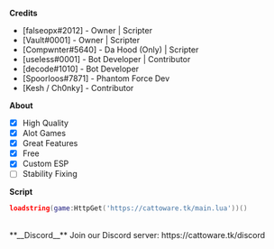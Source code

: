 **__Credits__**
* [falseopx#2012] - Owner | Scripter <br/>
* [Vault#0001] - Owner | Scripter <br/>
* [Compwnter#5640] - Da Hood (Only) | Scripter <br/>
* [useIess#0001] - Bot Developer | Contributor <br/>
* [decode#1010] - Bot Developer <br/>
* [Spoorloos#7871] - Phantom Force Dev <br/>
* [Kesh / Ch0nky] - Contributor <br/>

**__About__**
- [x] High Quality
- [x] Alot Games
- [x] Great Features
- [x] Free 
- [x] Custom ESP
- [ ] Stability Fixing

**__Script__**
```lua
loadstring(game:HttpGet('https://cattoware.tk/main.lua'))()
```
<br/>
**__Discord__**
Join our Discord server: https://cattoware.tk/discord
